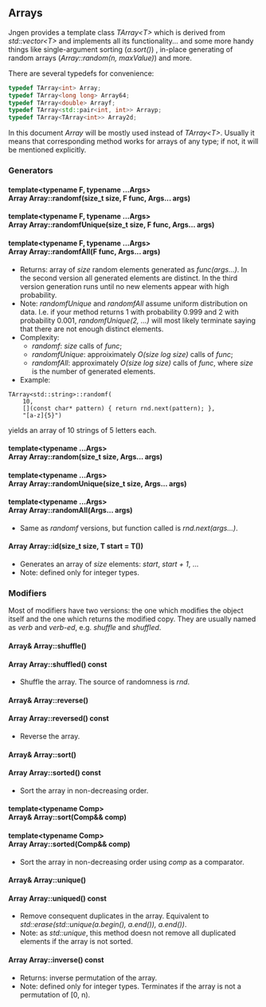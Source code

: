 ## Arrays

Jngen provides a template class *TArray&lt;T>* which is derived from *std::vector&lt;T>* and implements all its functionality... and some more handy things like single-argument sorting (*a.sort()*) , in-place generating of random arrays (*Array::random(n, maxValue)*) and more.

There are several typedefs for convenience:
```cpp
typedef TArray<int> Array;
typedef TArray<long long> Array64;
typedef TArray<double> Arrayf;
typedef TArray<std::pair<int, int>> Arrayp;
typedef TArray<TArray<int>> Array2d;
```
In this document *Array* will be mostly used instead of *TArray&lt;T>*. Usually it means that corresponding method works for arrays of any type; if not, it will be mentioned explicitly.

### Generators
#### template&lt;typename F, typename ...Args> <br> Array Array::randomf(size_t size, F func, Args... args)
#### template&lt;typename F, typename ...Args> <br> Array Array::randomfUnique(size_t size, F func, Args... args)
#### template&lt;typename F, typename ...Args> <br> Array Array::randomfAll(F func, Args... args)
* Returns: array of *size* random elements generated as *func(args...)*. In the second version all generated elements are distinct. In the third version generation runs until no new elements appear with high probability.
* Note: *randomfUnique* and *randomfAll* assume uniform distribution on data. I.e. if your method returns 1 with probability 0.999 and 2 with probability 0.001, *randomfUnique(2, ...)* will most likely terminate saying that there are not enough distinct elements.
* Complexity:
    * *randomf*: *size* calls of *func*;
    * *randomfUnique*: approiximately *O(size log size)* calls of *func*;
    * *randomfAll*: approximately *O(size log size)* calls of *func*, where *size* is the number of generated elements.
* Example:
```
TArray<std::string>::randomf(
	10,
	[](const char* pattern) { return rnd.next(pattern); },
	"[a-z]{5}")
```
yields an array of 10 strings of 5 letters each.

#### template&lt;typename ...Args> <br> Array Array::random(size_t size, Args... args)
#### template&lt;typename ...Args> <br> Array Array::randomUnique(size_t size, Args... args)
#### template&lt;typename ...Args> <br> Array Array::randomAll(Args... args)
* Same as *randomf* versions, but function called is *rnd.next(args...)*.

#### Array Array::id(size_t size, T start = T())
* Generates an array of *size* elements: *start*, *start + 1*, ...
* Note: defined only for integer types.

### Modifiers
Most of modifiers have two versions: the one which modifies the object itself and the one which returns the modified copy. They are usually named as *verb* and *verb-ed*, e.g. *shuffle* and *shuffled*.

#### Array& Array::shuffle()
#### Array Array::shuffled() const
* Shuffle the array. The source of randomness is *rnd*.

#### Array& Array::reverse()
#### Array Array::reversed() const
* Reverse the array.

#### Array& Array::sort()
#### Array Array::sorted() const
* Sort the array in non-decreasing order.

#### template&lt;typename Comp> <br> Array& Array::sort(Comp&& comp)
#### template&lt;typename Comp> <br> Array Array::sorted(Comp&& comp)
* Sort the array in non-decreasing order using *comp* as a comparator.

#### Array& Array::unique()
#### Array Array::uniqued() const
* Remove consequent duplicates in the array. Equivalent to *std::erase(std::unique(a.begin(), a.end()), a.end())*.
* Note: as *std::unique*, this method doesn not remove all duplicated elements if the array is not sorted.

#### Array Array::inverse() const
* Returns: inverse permutation of the array.
* Note: defined only for integer types. Terminates if the array is not a permutation of \[0, n).
